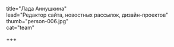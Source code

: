 title="Лада Аннушкина"    
lead="Редактор сайта, новостных рассылок, дизайн-проектов"
thumb="person-006.jpg"   
cat="team"

+++